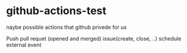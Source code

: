 # github-actions-test


naybe possible actions that github privede for us 

Push
pull requet (opened and merged)
issue(create, close, ..)
schedule
external event

